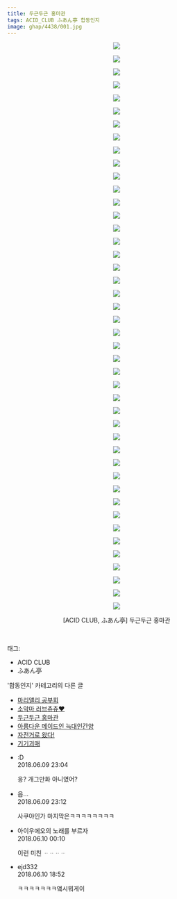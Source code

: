 ```yaml
---
title: 두근두근 홍마관
tags: ACID_CLUB ふあん亭 합동인지
image: ghap/4438/001.jpg
---
```

<div class="article">
<p style="text-align: center; clear: none; float: none;"><img src="{{ site.nasurl }}/ghap/4438/001.jpg"/></p>
<p style="text-align: center; clear: none; float: none;"><img src="{{ site.nasurl }}/ghap/4438/002.jpg"/></p>
<p style="text-align: center; clear: none; float: none;"><img src="{{ site.nasurl }}/ghap/4438/003.jpg"/></p>
<p style="text-align: center; clear: none; float: none;"><img src="{{ site.nasurl }}/ghap/4438/004.jpg"/></p>
<p style="text-align: center; clear: none; float: none;"><img src="{{ site.nasurl }}/ghap/4438/005.jpg"/></p>
<p style="text-align: center; clear: none; float: none;"><img src="{{ site.nasurl }}/ghap/4438/006.jpg"/></p>
<p style="text-align: center; clear: none; float: none;"><img src="{{ site.nasurl }}/ghap/4438/007.jpg"/></p>
<p style="text-align: center; clear: none; float: none;"><img src="{{ site.nasurl }}/ghap/4438/008.jpg"/></p>
<p style="text-align: center; clear: none; float: none;"><img src="{{ site.nasurl }}/ghap/4438/009.jpg"/></p>
<p style="text-align: center; clear: none; float: none;"><img src="{{ site.nasurl }}/ghap/4438/010.jpg"/></p>
<p style="text-align: center; clear: none; float: none;"><img src="{{ site.nasurl }}/ghap/4438/011.jpg"/></p>
<p style="text-align: center; clear: none; float: none;"><img src="{{ site.nasurl }}/ghap/4438/012.jpg"/></p>
<p style="text-align: center; clear: none; float: none;"><img src="{{ site.nasurl }}/ghap/4438/013.jpg"/></p>
<p style="text-align: center; clear: none; float: none;"><img src="{{ site.nasurl }}/ghap/4438/014.jpg"/></p>
<p style="text-align: center; clear: none; float: none;"><img src="{{ site.nasurl }}/ghap/4438/015.jpg"/></p>
<p style="text-align: center; clear: none; float: none;"><img src="{{ site.nasurl }}/ghap/4438/016.jpg"/></p>
<p style="text-align: center; clear: none; float: none;"><img src="{{ site.nasurl }}/ghap/4438/017.jpg"/></p>
<p style="text-align: center; clear: none; float: none;"><img src="{{ site.nasurl }}/ghap/4438/018.jpg"/></p>
<p style="text-align: center; clear: none; float: none;"><img src="{{ site.nasurl }}/ghap/4438/019.jpg"/></p>
<p style="text-align: center; clear: none; float: none;"><img src="{{ site.nasurl }}/ghap/4438/020.jpg"/></p>
<p style="text-align: center; clear: none; float: none;"><img src="{{ site.nasurl }}/ghap/4438/021.jpg"/></p>
<p style="text-align: center; clear: none; float: none;"><img src="{{ site.nasurl }}/ghap/4438/022.jpg"/></p>
<p style="text-align: center; clear: none; float: none;"><img src="{{ site.nasurl }}/ghap/4438/023.jpg"/></p>
<p style="text-align: center; clear: none; float: none;"><img src="{{ site.nasurl }}/ghap/4438/024.jpg"/></p>
<p style="text-align: center; clear: none; float: none;"><img src="{{ site.nasurl }}/ghap/4438/025.jpg"/></p>
<p style="text-align: center; clear: none; float: none;"><img src="{{ site.nasurl }}/ghap/4438/026.jpg"/></p>
<p style="text-align: center; clear: none; float: none;"><img src="{{ site.nasurl }}/ghap/4438/027.jpg"/></p>
<p style="text-align: center; clear: none; float: none;"><img src="{{ site.nasurl }}/ghap/4438/028.jpg"/></p>
<p style="text-align: center; clear: none; float: none;"><img src="{{ site.nasurl }}/ghap/4438/029.jpg"/></p>
<p style="text-align: center; clear: none; float: none;"><img src="{{ site.nasurl }}/ghap/4438/030.jpg"/></p>
<p style="text-align: center; clear: none; float: none;"><img src="{{ site.nasurl }}/ghap/4438/031.jpg"/></p>
<p style="text-align: center; clear: none; float: none;"><img src="{{ site.nasurl }}/ghap/4438/032.jpg"/></p>
<p style="text-align: center; clear: none; float: none;"><img src="{{ site.nasurl }}/ghap/4438/033.jpg"/></p>
<p style="text-align: center; clear: none; float: none;"><img src="{{ site.nasurl }}/ghap/4438/034.jpg"/></p>
<p style="text-align: center; clear: none; float: none;"><img src="{{ site.nasurl }}/ghap/4438/035.jpg"/></p>
<p style="text-align: center; clear: none; float: none;"><img src="{{ site.nasurl }}/ghap/4438/036.jpg"/></p>
<p style="text-align: center; clear: none; float: none;"><img src="{{ site.nasurl }}/ghap/4438/037.jpg"/></p>
<p style="text-align: center; clear: none; float: none;"><img src="{{ site.nasurl }}/ghap/4438/038.jpg"/></p>
<p style="text-align: center; clear: none; float: none;"><img src="{{ site.nasurl }}/ghap/4438/039.jpg"/></p>
<p style="text-align: center; clear: none; float: none;"><img src="{{ site.nasurl }}/ghap/4438/040.jpg"/></p>
<p style="text-align: center; clear: none; float: none;"><img src="{{ site.nasurl }}/ghap/4438/041.jpg"/></p>
<p style="text-align: center; clear: none; float: none;"><img src="{{ site.nasurl }}/ghap/4438/042.jpg"/></p>
<p style="text-align: center; clear: none; float: none;"><img src="{{ site.nasurl }}/ghap/4438/043.jpg"/></p>
<p style="text-align: center; clear: none; float: none;"><img src="{{ site.nasurl }}/ghap/4438/044.jpg"/></p>
<p style="text-align: center; clear: none; float: none;">[ACID CLUB, ふあん亭] 두근두근 홍마관</p>
<p><br/></p>
</div><div class="tagTrail">
<p>태그: </p>
<ul>
<li>ACID CLUB</li>
<li>ふあん亭</li>
</ul>
</div><div class="another">
<p>'합동인지' 카테고리의 다른 글</p>
<ul>
<li><a href="/2018-07-25-ghap_4547">마리앨리 공부회</a></li>
<li><a href="/2018-06-13-ghap_4467">소악마 러브츄츄♥</a></li>
<li><a href="/2018-06-09-ghap_4438">두근두근 홍마관</a></li>
<li><a href="/2018-05-07-ghap_4349">아름다운 메이드인 늑대인간양</a></li>
<li><a href="/2018-02-27-ghap_4204">자전거로 왔다!</a></li>
<li><a href="/2018-02-08-ghap_4179">기기괴매</a></li>
</ul>
</div><div class="cb_module cb_fluid">
<div class="cb_wrt cb_profile">
<div class="comment">
<ul>
<li class="cb_thumb_off" id="comment15268596">
<div class="cb_comment_area">
<div class="cb_info_area">
<div class="cb_section">
<span class="cb_nick_name">:D</span>
</div>
<div class="cb_section">
<span class="cb_date">2018.06.09 23:04 </span>
</div>
</div>
<div class="cb_dsc_comment">
<p class="cb_dsc">
											응? 개그만화 아니였어?
										</p>
</div>
</div></li>
<li class="cb_thumb_off" id="comment15268598">
<div class="cb_comment_area">
<div class="cb_info_area">
<div class="cb_section">
<span class="cb_nick_name">음...</span>
</div>
<div class="cb_section">
<span class="cb_date">2018.06.09 23:12 </span>
</div>
</div>
<div class="cb_dsc_comment">
<p class="cb_dsc">
											사쿠야인가 마지막은ㅋㅋㅋㅋㅋㅋㅋㅋ
										</p>
</div>
</div></li>
<li class="cb_thumb_off" id="comment15268634">
<div class="cb_comment_area">
<div class="cb_info_area">
<div class="cb_section">
<span class="cb_nick_name">아이우에오의 노래를 부르자</span>
</div>
<div class="cb_section">
<span class="cb_date">2018.06.10 00:10 </span>
</div>
</div>
<div class="cb_dsc_comment">
<p class="cb_dsc">
											이런 미친 ᆢᆢᆢᆢ
										</p>
</div>
</div></li>
<li class="cb_thumb_off" id="comment15268872">
<div class="cb_comment_area">
<div class="cb_info_area">
<div class="cb_section">
<span class="cb_nick_name">ejd332</span>
</div>
<div class="cb_section">
<span class="cb_date">2018.06.10 18:52 </span>
</div>
</div>
<div class="cb_dsc_comment">
<p class="cb_dsc">
											ㅋㅋㅋㅋㅋㅋㅋ옄시뭐게이
										</p>
</div>
</div></li>
</ul>
</div>
</div><!-- commentList close -->
</div>